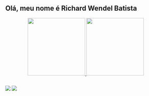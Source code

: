 ## Olá, meu nome é Richard Wendel Batista

<div align="center">
  <a href="https://github.com/Richardwenb">
  <img height="180em" src="https://github-readme-stats.vercel.app/api?username=Richardwenb&show_icons=true&theme=dracula&include_all_commits=true&count_private=true"/>
  <img height="180em" src="https://github-readme-stats.vercel.app/api/top-langs/?username=Richardwenb&layout=compact&langs_count=7&theme=dracula"/>
</div>
  
  ##
 
<div> 
  <a href="https://instagram.com/Richardwenb" target="_blank"><img src="https://img.shields.io/badge/-Instagram-%23E4405F?style=for-the-badge&logo=instagram&logoColor=white" target="_blank"></a>
  <a href="https://www.linkedin.com/in/richardwendel-45875016a" target="_blank"><img src="https://img.shields.io/badge/-LinkedIn-%230077B5?style=for-the-badge&logo=linkedin&logoColor=white" target="_blank"></a> 
 
</div>
